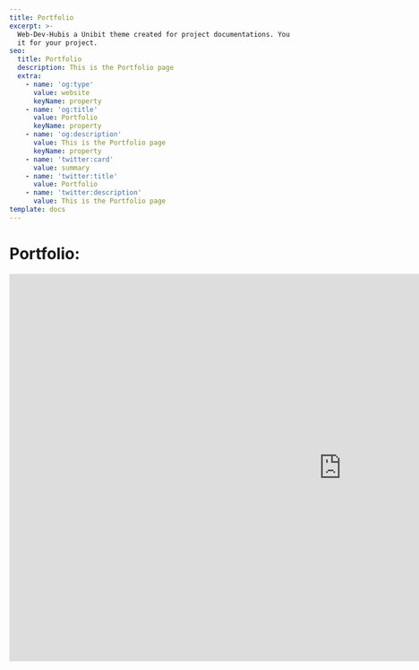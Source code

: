 ```yaml
---
title: Portfolio
excerpt: >-
  Web-Dev-Hubis a Unibit theme created for project documentations. You can use
  it for your project.
seo:
  title: Portfolio
  description: This is the Portfolio page
  extra:
    - name: 'og:type'
      value: website
      keyName: property
    - name: 'og:title'
      value: Portfolio
      keyName: property
    - name: 'og:description'
      value: This is the Portfolio page
      keyName: property
    - name: 'twitter:card'
      value: summary
    - name: 'twitter:title'
      value: Portfolio
    - name: 'twitter:description'
      value: This is the Portfolio page
template: docs
---
```

# Portfolio:

<iframe src="https://onedrive.live.com/embed?resid=D21009FDD967A241%21459307&amp;authkey=%21ABwIG4Hz-hsgPLU&amp;em=2&amp;wdAr=1.7777777777777777&amp;wdEaa=1" width="1186px" height="691px" frameborder="0">This is an embedded <a target="_blank" href="https://office.com">Microsoft Office</a> presentation, powered by <a target="_blank" href="https://office.com/webapps">Office</a>.</iframe>



